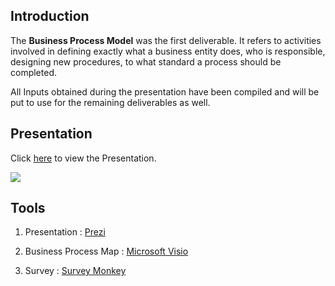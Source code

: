 ## Introduction ##

The **Business Process Model** was the first deliverable. It refers to activities involved in defining exactly what a business entity does, who is responsible, designing new procedures, to what standard a process should be completed.

All Inputs obtained during the presentation have been compiled and will be put to use for the remaining deliverables as well.

## Presentation ##

Click [here](http://cse300-group3.googlecode.com/files/smarTAlloc%21%20-%20BPM.pez) to view the Presentation.

[![](http://cse300-group3.googlecode.com/files/Presentation_BPM.jpg)](http://code.google.com/)

## Tools ##

1. Presentation : [Prezi](http://prezi.com/)

2. Business Process Map : [Microsoft Visio](http://visio.microsoft.com/en-us/pages/default.aspx)

3. Survey : [Survey Monkey](http://www.surveymonkey.com/)
